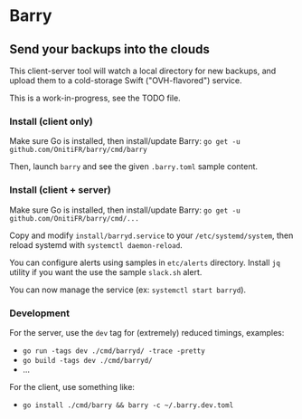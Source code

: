 # Barry
## Send your backups into the clouds

This client-server tool will watch a local directory for new backups, and
upload them to a cold-storage Swift ("OVH-flavored") service.

This is a work-in-progress, see the TODO file.

### Install (client only)

Make sure Go is installed, then install/update Barry:
`go get -u github.com/OnitiFR/barry/cmd/barry`

Then, launch `barry` and see the given `.barry.toml` sample content.

### Install (client + server)

Make sure Go is installed, then install/update Barry:
`go get -u github.com/OnitiFR/barry/cmd/...`

Copy and modify `install/barryd.service` to your `/etc/systemd/system`, 
then reload systemd with `systemctl daemon-reload`.

You can configure alerts using samples in `etc/alerts` directory. Install `jq` utility
if you want the use the sample `slack.sh` alert.

You can now manage the service (ex: `systemctl start barryd`).

### Development

For the server, use the `dev` tag for (extremely) reduced timings, examples:
- `go run -tags dev ./cmd/barryd/ -trace -pretty`
- `go build -tags dev ./cmd/barryd/`
- …

For the client, use something like:
- `go install ./cmd/barry && barry -c ~/.barry.dev.toml`
